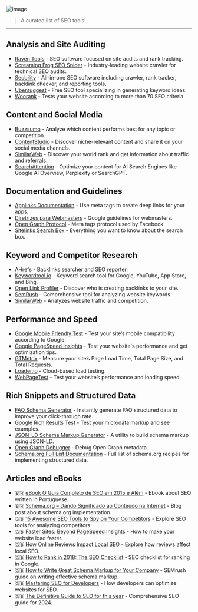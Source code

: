 ![image](https://github.com/user-attachments/assets/c02b8746-98a8-4875-a4ec-ebd220bdc355)

> A curated list of SEO tools!

---

## **Analysis and Site Auditing**
- [Raven Tools](https://raventools.com/) - SEO software focused on site audits and rank tracking.
- [Screaming Frog SEO Spider](https://www.screamingfrog.co.uk/seo-spider/) - Industry-leading website crawler for technical SEO audits.
- [Seobility](https://www.seobility.net/en/) - All-in-one SEO software including crawler, rank tracker, backlink checker, and reporting tools.
- [Ubersuggest](https://ubersuggest.com/) - Free SEO tool specializing in generating keyword ideas.
- [Woorank](https://www.woorank.com/pt/) - Tests your website according to more than 70 SEO criteria.

## **Content and Social Media**
- [Buzzsumo](https://app.buzzsumo.com) - Analyze which content performs best for any topic or competition.
- [ContentStudio](https://app.contentstudio.io) - Discover niche-relevant content and share it on your social media channels.
- [SimilarWeb](http://www.similarweb.com/) - Discover your world rank and get information about traffic and referrals.
- [SearchAttention](https://searchattention.com) - Optimize your content for AI Search Engines like Google AI Overview, Perplexity or SearchGPT.

## **Documentation and Guidelines**
- [Applinks Documentation](http://applinks.org/documentation/) - Use meta tags to create deep links for your apps.
- [Diretrizes para Webmasters](https://support.google.com/webmasters/answer/35769) - Google guidelines for webmasters.
- [Open Graph Protocol](http://opengraphprotocol.org/) - Meta tags protocol used by Facebook.
- [Sitelinks Search Box](https://developers.google.com/structured-data/slsb-overview) - Everything you want to know about the search box.

## **Keyword and Competitor Research**
- [AHrefs](https://ahrefs.com) - Backlinks searcher and SEO reporter.
- [Keywordtool.io](http://keywordtool.io/) - Keyword search tool for Google, YouTube, App Store, and Bing.
- [Open Link Profiler](http://openlinkprofiler.org/) - Discover who is creating backlinks to your site.
- [SemRush](http://www.semrush.com/) - Comprehensive tool for analyzing website keywords.
- [SimilarWeb](http://www.similarweb.com/) - Analyzes website traffic and competition.

## **Performance and Speed**
- [Google Mobile Friendly Test](https://www.google.com/webmasters/tools/mobile-friendly) - Test your site’s mobile compatibility according to Google.
- [Google PageSpeed Insights](https://developers.google.com/speed/pagespeed/insights/) - Test your website's performance and get optimization tips.
- [GTMetrix](https://gtmetrix.com/) - Measure your site’s Page Load Time, Total Page Size, and Total Requests.
- [Loader.io](https://loader.io/) - Cloud-based load testing.
- [WebPageTest](http://www.webpagetest.org/) - Test your website’s performance and loading speed.

## **Rich Snippets and Structured Data**
- [FAQ Schema Generator](https://foxmaya.com/tools/faq-schema-generator) - Instantly generate FAQ structured data to improve your click-through rate.
- [Google Rich Results Test](https://search.google.com/test/rich-results) - Test your microdata markup and see examples.
- [JSON-LD Schema Markup Generator](https://www.jamesdflynn.com/json-ld-schema-generator/) - A utility to build schema markup using JSON-LD.
- [Open Graph Debugger](https://developers.facebook.com/tools/debug/) - Debug Open Graph metadata.
- [Schema.org Full List Documentation](http://schema.org/docs/full.html) - Full list of schema.org recipes for implementing structured data.

## **Articles and eBooks**
- 🇧🇷 [eBook O Guia Completo de SEO em 2015 e Além](http://materiais.resultadosdigitais.com.br/guia-completo-seo) - Ebook about SEO written in Portuguese.
- 🇧🇷 [Schema.org – Dando Significado ao Conteúdo na Internet](http://blog.popupdesign.com.br/schema-org-dando-significado-ao-conteudo-na-internet) - Blog post about schema.org implementation.
- 🇬🇧 [15 Awesome SEO Tools to Spy on Your Competitors](https://mention.com/en/blog/competitor-seo-tools/) - Explore SEO tools for analyzing competitors.
- 🇬🇧 [Faster Sites: Beyond PageSpeed Insights](https://moz.com/blog/faster-sites-beyond-pagespeed-insights) - How to make your website load faster.
- 🇬🇧 [How Online Reviews Impact Local SEO](https://www.shopify.com/retail/119916611-how-online-reviews-impact-local-seo-and-why-they-matter-to-your-bottom-line) - Explore how reviews affect local SEO.
- 🇬🇧 [How to Rank in 2018: The SEO Checklist](https://moz.com/blog/rank-in-2018-seo-checklist) - SEO checklist for ranking in Google.
- 🇬🇧 [How to Write Great Schema Markup for Your Company](https://www.semrush.com/blog/schema-markup-for-company-corporations) - SEMrush guide on writing effective schema markup.
- 🇬🇧 [Mastering SEO for Developers](https://www.git-tower.com/blog/seo-for-developers/) - How developers can optimize websites for SEO.
- 🇬🇧 [The Definitive Guide to SEO for this year](https://backlinko.com/seo-this-year) - Comprehensive SEO guide for 2024.


